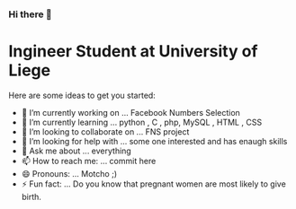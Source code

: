 ### Hi there 👋



# Ingineer Student at University of Liege 



Here are some ideas to get you started:

- 🔭 I’m currently working on ... Facebook Numbers Selection
- 🌱 I’m currently learning ... python , C , php, MySQL , HTML , CSS
- 👯 I’m looking to collaborate on ... FNS project
- 🤔 I’m looking for help with ... some one interested and has enaugh skills
- 💬 Ask me about ... everything
- 📫 How to reach me: ... commit here
- 😄 Pronouns: ... Motcho ;)
- ⚡ Fun fact: ... Do you know that pregnant women are most likely to give birth.


